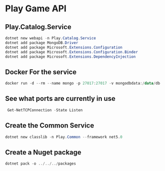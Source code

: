 # Play Game API

## Play.Catalog.Service
```powershell
dotnet new webapi -n Play.Catalog.Service
dotnet add package MongoDB.Driver
dotnet add package Microsoft.Extensions.Configuration
dotnet add package Microsoft.Extensions.Configuration.Binder
dotnet add package Microsoft.Extensions.DependencyInjection
```

## Docker For the service
```powershell
docker run -d --rm --name mongo -p 27017:27017 -v mongodbdata:/data/db mongo
```

## See what ports are currently in use
```powershell
 Get-NetTCPConnection -State Listen
```

## Create the Common Service
```powershell
dotnet new classlib -n Play.Common --framework net5.0
```

## Create a Nuget package
```powershell
dotnet pack -o ../../../packages
```